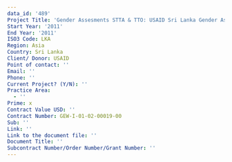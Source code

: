 ```yaml
---
data_id: '489'
Project Title: 'Gender Assesments STTA & TTO: USAID Sri Lanka Gender Assessment (TDY 115)'
Start Year: '2011'
End Year: '2011'
ISO3 Code: LKA
Region: Asia
Country: Sri Lanka
Client/ Donor: USAID
Point of contact: ''
Email: ''
Phone: ''
Current Project? (Y/N): ''
Practice Area:
  - ''
Prime: x
Contract Value USD: ''
Contract Number: GEW-I-01-02-00019-00
Sub: ''
Link: ''
Link to the document file: ''
Document Title: ''
Subcontract Number/Order Number/Grant Number: ''
---
```

